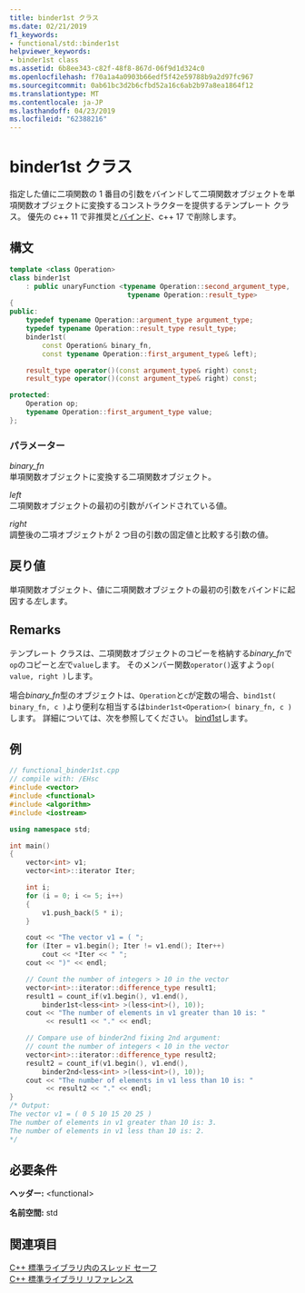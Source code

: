 ```yaml
---
title: binder1st クラス
ms.date: 02/21/2019
f1_keywords:
- functional/std::binder1st
helpviewer_keywords:
- binder1st class
ms.assetid: 6b8ee343-c82f-48f8-867d-06f9d1d324c0
ms.openlocfilehash: f70a1a4a0903b66edf5f42e59788b9a2d97fc967
ms.sourcegitcommit: 0ab61bc3d2b6cfbd52a16c6ab2b97a8ea1864f12
ms.translationtype: MT
ms.contentlocale: ja-JP
ms.lasthandoff: 04/23/2019
ms.locfileid: "62388216"
---
```

# <a name="binder1st-class"></a>binder1st クラス

指定した値に二項関数の 1 番目の引数をバインドして二項関数オブジェクトを単項関数オブジェクトに変換するコンストラクターを提供するテンプレート クラス。 優先の c++ 11 で非推奨と[バインド](functional-functions.md#bind)、c++ 17 で削除します。

## <a name="syntax"></a>構文

```cpp
template <class Operation>
class binder1st
    : public unaryFunction <typename Operation::second_argument_type,
                             typename Operation::result_type>
{
public:
    typedef typename Operation::argument_type argument_type;
    typedef typename Operation::result_type result_type;
    binder1st(
        const Operation& binary_fn,
        const typename Operation::first_argument_type& left);

    result_type operator()(const argument_type& right) const;
    result_type operator()(const argument_type& right) const;

protected:
    Operation op;
    typename Operation::first_argument_type value;
};
```

### <a name="parameters"></a>パラメーター

*binary_fn*<br/>
単項関数オブジェクトに変換する二項関数オブジェクト。

*left*<br/>
二項関数オブジェクトの最初の引数がバインドされている値。

*right*<br/>
調整後の二項オブジェクトが 2 つ目の引数の固定値と比較する引数の値。

## <a name="return-value"></a>戻り値

単項関数オブジェクト、値に二項関数オブジェクトの最初の引数をバインドに起因する*左*します。

## <a name="remarks"></a>Remarks

テンプレート クラスは、二項関数オブジェクトのコピーを格納する*binary_fn*で`op`のコピーと*左*で`value`します。 そのメンバー関数`operator()`返すよう`op( value, right )`します。

場合*binary_fn*型のオブジェクトは、`Operation`と`c`が定数の場合、`bind1st( binary_fn, c )`より便利な相当するは`binder1st<Operation>( binary_fn, c )`します。 詳細については、次を参照してください。 [bind1st](../standard-library/functional-functions.md#bind1st)します。

## <a name="example"></a>例

```cpp
// functional_binder1st.cpp
// compile with: /EHsc
#include <vector>
#include <functional>
#include <algorithm>
#include <iostream>

using namespace std;

int main()
{
    vector<int> v1;
    vector<int>::iterator Iter;

    int i;
    for (i = 0; i <= 5; i++)
    {
        v1.push_back(5 * i);
    }

    cout << "The vector v1 = ( ";
    for (Iter = v1.begin(); Iter != v1.end(); Iter++)
        cout << *Iter << " ";
    cout << ")" << endl;

    // Count the number of integers > 10 in the vector
    vector<int>::iterator::difference_type result1;
    result1 = count_if(v1.begin(), v1.end(),
        binder1st<less<int> >(less<int>(), 10));
    cout << "The number of elements in v1 greater than 10 is: "
         << result1 << "." << endl;

    // Compare use of binder2nd fixing 2nd argument:
    // count the number of integers < 10 in the vector
    vector<int>::iterator::difference_type result2;
    result2 = count_if(v1.begin(), v1.end(),
        binder2nd<less<int> >(less<int>(), 10));
    cout << "The number of elements in v1 less than 10 is: "
         << result2 << "." << endl;
}
/* Output:
The vector v1 = ( 0 5 10 15 20 25 )
The number of elements in v1 greater than 10 is: 3.
The number of elements in v1 less than 10 is: 2.
*/
```

## <a name="requirements"></a>必要条件

**ヘッダー:** \<functional>

**名前空間:** std

## <a name="see-also"></a>関連項目

[C++ 標準ライブラリ内のスレッド セーフ](../standard-library/thread-safety-in-the-cpp-standard-library.md)<br/>
[C++ 標準ライブラリ リファレンス](../standard-library/cpp-standard-library-reference.md)<br/>
